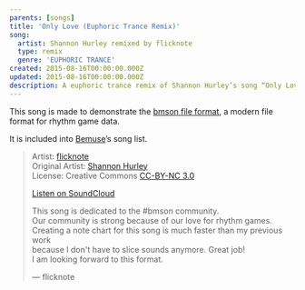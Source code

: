 ```yaml
---
parents: [songs]
title: 'Only Love (Euphoric Trance Remix)'
song:
  artist: Shannon Hurley remixed by flicknote
  type: remix
  genre: 'EUPHORIC TRANCE'
created: 2015-08-16T00:00:00.000Z
updated: 2015-08-16T00:00:00.000Z
description: A euphoric trance remix of Shannon Hurley’s song “Only Love”
---
```


This song is made to demonstrate the [bmson file format](https://bmson.nekokan.dyndns.info/),
a modern file format for rhythm game data.

<template>
  <YouTube id="KUoi1Hp-bzM" />
</template>

It is included into [Bemuse](/p/bemuse/)’s song list.

> Artist: [flicknote](https://soundcloud.com/o_ooooo) \
> Original Artist: [Shannon Hurley](http://www.shannonhurley.com/) \
> License: Creative Commons [CC-BY-NC 3.0](http://creativecommons.org/licenses/by-nc/3.0/)
>
> [Listen on SoundCloud](https://soundcloud.com/o_ooooo/only-love)
>
> This song is dedicated to the #bmson community. \
> Our community is strong because of our love for rhythm games. \
> Creating a note chart for this song is much faster than my previous work \
> because I don't have to slice sounds anymore. Great job! \
> I am looking forward to this format.
>
> — flicknote

